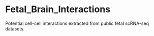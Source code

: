 # Fetal_Brain_Interactions
Potential cell-cell interactions extracted from public fetal scRNA-seq datasets.

